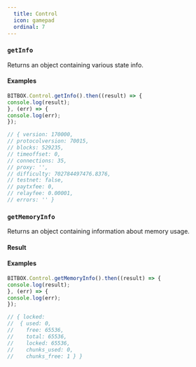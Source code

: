 ```yaml
---
  title: Control
  icon: gamepad
  ordinal: 7
---
```


### `getInfo`

Returns an object containing various state info.

#### Examples

```js
BITBOX.Control.getInfo().then((result) => {
console.log(result);
}, (err) => {
console.log(err);
});

// { version: 170000,
// protocolversion: 70015,
// blocks: 529235,
// timeoffset: 0,
// connections: 35,
// proxy: '',
// difficulty: 702784497476.8376,
// testnet: false,
// paytxfee: 0,
// relayfee: 0.00001,
// errors: '' }
```

### `getMemoryInfo`

Returns an object containing information about memory usage.

#### Result

#### Examples

```js
BITBOX.Control.getMemoryInfo().then((result) => {
console.log(result);
}, (err) => {
console.log(err);
});

// { locked:
//  { used: 0,
//    free: 65536,
//    total: 65536,
//    locked: 65536,
//    chunks_used: 0,
//    chunks_free: 1 } }
```
